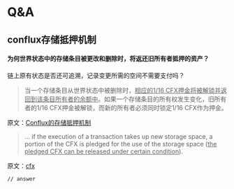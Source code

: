 # Q&A
## conflux存储抵押机制

#### 为何世界状态中的存储条目被更改和删除时，将返还旧所有者抵押的资产？

链上原有状态是否还可追溯，记录变更所需的空间不需要支付吗？

> 当一个存储条目从世界状态中被删除时，<u>相应的1/16 CFX押金将被解锁并返回到该条目所有者的余额中</u>。如果一个存储条目的所有权发生变化，旧所有者的1/16 CFX押金被解锁，而新的所有者必须同时锁定1/16 CFX作为押金。

原文：[Conflux的存储抵押机制](https://juejin.cn/post/6855551378123653127#heading-3)

> ... if the execution of a transaction takes up new storage space, a portion of the CFX is pledged for the use of the storage space (<u>the pledged CFX can be released under certain condition</u>).

原文：[cfx](https://developer.confluxnetwork.org/introduction/en/conflux_basics#cfx)
```
// answer
```